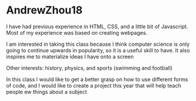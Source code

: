 # AndrewZhou18

I have had previous experience in HTML, CSS, and a little bit of Javascript. Most of my experience was based on creating webpages.

I am interested in taking this class because I think computer science is only going to continue upwards in popularity, so it is a useful skill to have. It also inspires me to materialize ideas I have onto a screen

Other interests: history, physics, and sports (swimming and football)

In this class I would like to get a better grasp on how to use different forms of code, and I would like to create a project this year that will help teach people ew things about a subject
